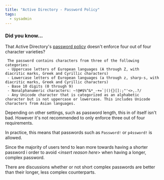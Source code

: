 ```yaml
---
title: "Active Directory - Password Policy"
tags:
  - sysadmin
---
```


### Did you know...
That Active Directory's [password policy](https://learn.microsoft.com/en-us/previous-versions/windows/it-pro/windows-server-2012-R2-and-2012/hh994562(v=ws.11)#reference) doesn't enforce four out of four character varieties?

```
 The password contains characters from three of the following categories:
 - Uppercase letters of European languages (A through Z, with diacritic marks, Greek and Cyrillic characters)
 - Lowercase letters of European languages (a through z, sharp-s, with diacritic marks, Greek and Cyrillic characters)
 - Base 10 digits (0 through 9)
 - Nonalphanumeric characters: ~!@#$%^&*_-+=`|(){}[]:;"'<>,.?/
 - Any Unicode character that is categorized as an alphabetic character but is not uppercase or lowercase. This includes Unicode characters from Asian languages.
````

Depending on other settings, such as password length, this in of itself isn't bad.
However it's not recommended to only enforce three out of four requirements.

In practice, this means that passwords such as ```Password!``` or ```p4ssword!``` is allowed.

Since the majority of users tend to lean more towards having a shorter password i order to avoid <*insert reason here*> when having a longer, complex password.

There are discussions whether or not short complex passwords are better than their longer, less complex counterparts.
